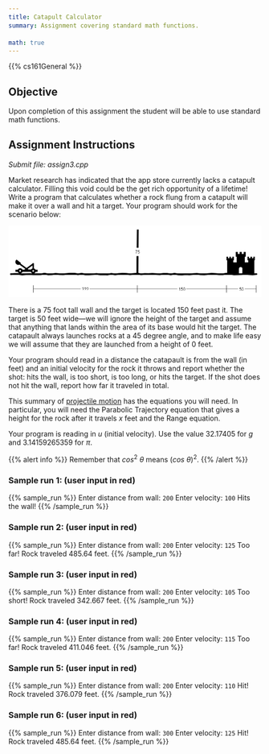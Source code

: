 ```yaml
---
title: Catapult Calculator
summary: Assignment covering standard math functions. 

math: true
---
```


{{% cs161General %}}

## Objective

Upon completion of this assignment the student will be able to use
standard math functions.

## Assignment Instructions

*Submit file: assign3.cpp*

Market research has indicated that the app store currently lacks a
catapult calculator. Filling this void could be the get rich opportunity
of a lifetime! Write a program that calculates whether a rock flung from
a catapult will make it over a wall and hit a target. Your program
should work for the scenario below:

![A catapult stands an unknown distance in front of a 75-foot-high wall, and 150 feet beyond the wall sits a 50-foot-wide castle.](catapult.png)

There is a 75 foot tall wall and the target is located 150 feet past it.
The target is 50 feet wide—we will ignore the height of the target and
assume that anything that lands within the area of its base would hit
the target. The catapault always launches rocks at a 45 degree angle,
and to make life easy we will assume that they are launched from a height of
0 feet.

Your program should read in a distance the catapault is from the wall
(in feet) and an initial velocity for the rock it throws and report
whether the shot: hits the wall, is too short, is too long, or hits the
target. If the shot does not hit the wall, report how far it traveled in
total.

This summary of [projectile motion](https://courses.lumenlearning.com/boundless-physics/chapter/projectile-motion/) has the equations you will need.
In particular, you will need the Parabolic Trajectory equation that
gives a height for the rock after it travels $x$ feet and the Range
equation.

Your program is reading in $u$ (initial velocity). Use the value
32.17405 for $g$ and 3.14159265359 for $π$.

{{% alert info %}}
Remember that $cos^2\ θ$ means $(cos\ θ)^2$.
{{% /alert %}}

### Sample run 1: (user input in red)

{{% sample_run %}}
Enter distance from wall: `200`
Enter velocity: `100`
Hits the wall!
{{% /sample_run %}}

### Sample run 2: (user input in red)

{{% sample_run %}}
Enter distance from wall: `200`
Enter velocity: `125`
Too far!
Rock traveled 485.64 feet.
{{% /sample_run %}}

### Sample run 3: (user input in red)

{{% sample_run %}}
Enter distance from wall: `200`
Enter velocity: `105`
Too short!
Rock traveled 342.667 feet.
{{% /sample_run %}}

### Sample run 4: (user input in red)

{{% sample_run %}}
Enter distance from wall: `200`
Enter velocity: `115`
Too far!
Rock traveled 411.046 feet.
{{% /sample_run %}}

### Sample run 5: (user input in red)

{{% sample_run %}}
Enter distance from wall: `200`
Enter velocity: `110`
Hit!
Rock traveled 376.079 feet.
{{% /sample_run %}}

### Sample run 6: (user input in red)

{{% sample_run %}}
Enter distance from wall: `300`
Enter velocity: `125`
Hit!
Rock traveled 485.64 feet.
{{% /sample_run %}}
